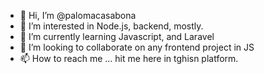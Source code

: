 - 👋 Hi, I’m @palomacasabona
- 👀 I’m interested in Node.js, backend, mostly. 
- 🌱 I’m currently learning Javascript, and Laravel
- 💞️ I’m looking to collaborate on any frontend project in JS
- 📫 How to reach me ... hit me here in tghisn platform. 

<!---
palomacasabona/palomacasabona is a ✨ special ✨ repository because its `README.md` (this file) appears on your GitHub profile.
You can click the Preview link to take a look at your changes.
--->
